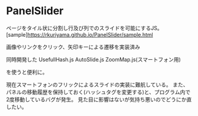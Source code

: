 # PanelSlider
ページをタイル状に分割し行及び列でのスライドを可能にするJS。
[sample]https://rkuriyama.github.io/PanelSlider/sample.html

画像やリンクをクリック、矢印キーによる遷移を実装済み


同時開発した
UsefullHash.js
AutoSlide.js
ZoomMap.js(スマートフォン用)

を使うと便利に。

現在スマートフォンのフリックによるスライドの実装に難航している。
また、パネルの移動履歴を保持しておく(ハッシュタグを変更する)と、プログラム内で2度移動しているバグが発生。
見た目に影響はないが気持ち悪いのでどうにか直したい。
